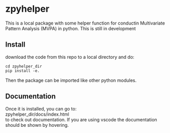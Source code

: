 # zpyhelper
This is a local package with some helper function for conductin Multivariate Pattern Analysis (MVPA) in python. This is still in development

## Install
download the code from this repo to a local directory and do:
```
cd zpyhelper_dir
pip install -e.
```
Then the package can be imported like other python modules.

## Documentation
Once it is installed, you can go to:  
zpyhelper_dir/docs/index.html  
to check out documentation. 
If you are using vscode the documentation should be shown by hovering.